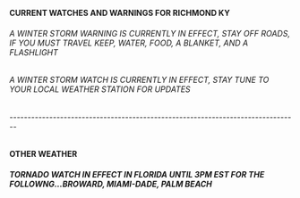 <!DOCKTYPE html>
<html>
  <head>
    <title> LATEST KY WEATHER WARNINGS AND WATCHES</title>
    </head>
<body>
  
<b>CURRENT WATCHES AND WARNINGS FOR RICHMOND KY</b>
<h6>A WINTER STORM WARNING IS CURRENTLY IN EFFECT, STAY OFF ROADS, IF YOU MUST TRAVEL KEEP, WATER, FOOD, A BLANKET, AND A FLASHLIGHT<h6>
<h6>A WINTER STORM WATCH IS CURRENTLY IN EFFECT, STAY TUNE TO YOUR LOCAL WEATHER STATION FOR UPDATES<h6>
  
  <h6>--------------------------------------------------------------------------------</h6>
  <h4>OTHER WEATHER</h4>
  <h5>TORNADO WATCH IN EFFECT IN FLORIDA UNTIL 3PM EST FOR THE FOLLOWNG...BROWARD, MIAMI-DADE, PALM BEACH</h5>
